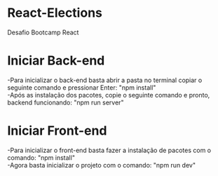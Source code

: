 # React-Elections
Desafio Bootcamp React

# Iniciar Back-end
-Para inicializar o back-end basta abrir a pasta no terminal copiar o seguinte comando e pressionar Enter:
"npm install"
<br>
-Após as instalação dos pacotes, copie o seguinte comando e pronto, backend funcionando:
"npm run server"

# Iniciar Front-end
-Para inicializar o front-end basta fazer a instalação de pacotes com o comando:
"npm install"
<br>
-Agora basta inicializar o projeto com o comando:
"npm run dev"

